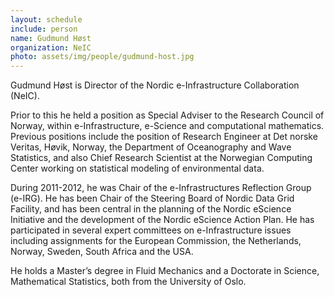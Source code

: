 ```yaml
---
layout: schedule
include: person
name: Gudmund Høst
organization: NeIC
photo: assets/img/people/gudmund-host.jpg
---
```


Gudmund Høst is Director of the Nordic e-Infrastructure Collaboration (NeIC).

Prior to this he held a position as Special Adviser to the Research Council of Norway, within e-Infrastructure, e-Science and computational mathematics. Previous positions include the position of Research Engineer at Det norske Veritas, Høvik, Norway, the Department of Oceanography and Wave Statistics, and also Chief Research Scientist at the Norwegian Computing Center working on statistical modeling of environmental data. 

During 2011-2012, he was Chair of the e-Infrastructures Reflection Group (e-IRG). He has been Chair of the Steering Board of Nordic Data Grid Facility, and has been central in the planning of the Nordic eScience Initiative and the development of the Nordic eScience Action Plan. He has participated in several expert committees on e-Infrastructure issues including assignments for the European Commission, the Netherlands, Norway, Sweden, South Africa and the USA. 

He holds a Master’s degree in Fluid Mechanics and a Doctorate in Science, Mathematical Statistics, both from the University of Oslo.



